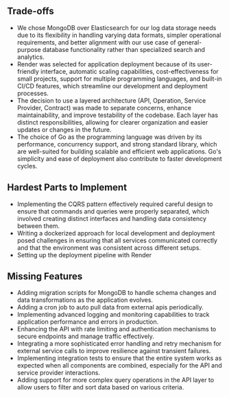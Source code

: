 ## Trade-offs

- We chose MongoDB over Elasticsearch for our log data storage needs due to its flexibility in handling varying data formats, simpler operational requirements, and better alignment with our use case of general-purpose database functionality rather than specialized search and analytics.
- Render was selected for application deployment because of its user-friendly interface, automatic scaling capabilities, cost-effectiveness for small projects, support for multiple programming languages, and built-in CI/CD features, which streamline our development and deployment processes.
- The decision to use a layered architecture (API, Operation, Service Provider, Contract) was made to separate concerns, enhance maintainability, and improve testability of the codebase. Each layer has distinct responsibilities, allowing for clearer organization and easier updates or changes in the future.
- The choice of Go as the programming language was driven by its performance, concurrency support, and strong standard library, which are well-suited for building scalable and efficient web applications. Go's simplicity and ease of deployment also contribute to faster development cycles.

## Hardest Parts to Implement
- Implementing the CQRS pattern effectively required careful design to ensure that commands and queries were properly separated, which involved creating distinct interfaces and handling data consistency between them.
- Writing a dockerized approach for local development and deployment posed challenges in ensuring that all services communicated correctly and that the environment was consistent across different setups.
- Setting up the deployment pipeline with Render

## Missing Features
- Adding migration scripts for MongoDB to handle schema changes and data transformations as the application evolves.
- Adding a cron job to auto pull data from external apis periodically.
- Implementing advanced logging and monitoring capabilities to track application performance and errors in production.
- Enhancing the API with rate limiting and authentication mechanisms to secure endpoints and manage traffic effectively.
- Integrating a more sophisticated error handling and retry mechanism for external service calls to improve resilience against transient failures.
- Implementing integration tests to ensure that the entire system works as expected when all components are combined, especially for the API and service provider interactions.
- Adding support for more complex query operations in the API layer to allow users to filter and sort data based on various criteria.
